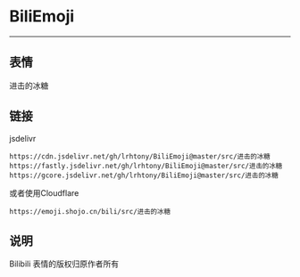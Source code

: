 # BiliEmoji
---
## 表情
进击的冰糖
## 链接
jsdelivr
```
https://cdn.jsdelivr.net/gh/lrhtony/BiliEmoji@master/src/进击的冰糖
https://fastly.jsdelivr.net/gh/lrhtony/BiliEmoji@master/src/进击的冰糖
https://gcore.jsdelivr.net/gh/lrhtony/BiliEmoji@master/src/进击的冰糖
```
或者使用Cloudflare
```
https://emoji.shojo.cn/bili/src/进击的冰糖
```
## 说明
Bilibili 表情的版权归原作者所有

